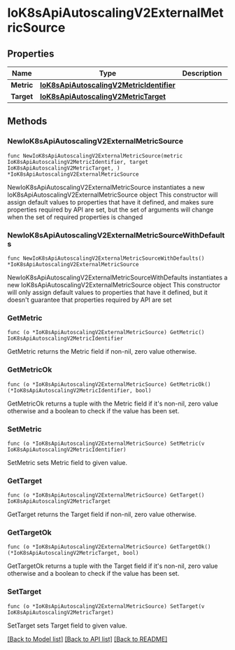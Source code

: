 # IoK8sApiAutoscalingV2ExternalMetricSource

## Properties

Name | Type | Description | Notes
------------ | ------------- | ------------- | -------------
**Metric** | [**IoK8sApiAutoscalingV2MetricIdentifier**](IoK8sApiAutoscalingV2MetricIdentifier.md) |  | 
**Target** | [**IoK8sApiAutoscalingV2MetricTarget**](IoK8sApiAutoscalingV2MetricTarget.md) |  | 

## Methods

### NewIoK8sApiAutoscalingV2ExternalMetricSource

`func NewIoK8sApiAutoscalingV2ExternalMetricSource(metric IoK8sApiAutoscalingV2MetricIdentifier, target IoK8sApiAutoscalingV2MetricTarget, ) *IoK8sApiAutoscalingV2ExternalMetricSource`

NewIoK8sApiAutoscalingV2ExternalMetricSource instantiates a new IoK8sApiAutoscalingV2ExternalMetricSource object
This constructor will assign default values to properties that have it defined,
and makes sure properties required by API are set, but the set of arguments
will change when the set of required properties is changed

### NewIoK8sApiAutoscalingV2ExternalMetricSourceWithDefaults

`func NewIoK8sApiAutoscalingV2ExternalMetricSourceWithDefaults() *IoK8sApiAutoscalingV2ExternalMetricSource`

NewIoK8sApiAutoscalingV2ExternalMetricSourceWithDefaults instantiates a new IoK8sApiAutoscalingV2ExternalMetricSource object
This constructor will only assign default values to properties that have it defined,
but it doesn't guarantee that properties required by API are set

### GetMetric

`func (o *IoK8sApiAutoscalingV2ExternalMetricSource) GetMetric() IoK8sApiAutoscalingV2MetricIdentifier`

GetMetric returns the Metric field if non-nil, zero value otherwise.

### GetMetricOk

`func (o *IoK8sApiAutoscalingV2ExternalMetricSource) GetMetricOk() (*IoK8sApiAutoscalingV2MetricIdentifier, bool)`

GetMetricOk returns a tuple with the Metric field if it's non-nil, zero value otherwise
and a boolean to check if the value has been set.

### SetMetric

`func (o *IoK8sApiAutoscalingV2ExternalMetricSource) SetMetric(v IoK8sApiAutoscalingV2MetricIdentifier)`

SetMetric sets Metric field to given value.


### GetTarget

`func (o *IoK8sApiAutoscalingV2ExternalMetricSource) GetTarget() IoK8sApiAutoscalingV2MetricTarget`

GetTarget returns the Target field if non-nil, zero value otherwise.

### GetTargetOk

`func (o *IoK8sApiAutoscalingV2ExternalMetricSource) GetTargetOk() (*IoK8sApiAutoscalingV2MetricTarget, bool)`

GetTargetOk returns a tuple with the Target field if it's non-nil, zero value otherwise
and a boolean to check if the value has been set.

### SetTarget

`func (o *IoK8sApiAutoscalingV2ExternalMetricSource) SetTarget(v IoK8sApiAutoscalingV2MetricTarget)`

SetTarget sets Target field to given value.



[[Back to Model list]](../README.md#documentation-for-models) [[Back to API list]](../README.md#documentation-for-api-endpoints) [[Back to README]](../README.md)


